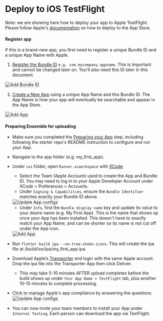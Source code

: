 # Deploy to iOS TestFlight
Note: we are showing here how to deploy your app to Apple TestFlight. Please follow Apple's [documentation](https://developer.apple.com/app-store/submitting/) on how to deploy to the App Store. 
#### Register app
If this is a brand-new app, you first need to register a unique Bundle ID and a unique App Name with Apple.
1. [Register the Bundle ID](https://developer.apple.com/account/resources/identifiers/bundleId/add/bundle) `e.g. com.mycompany.appname`. This is important and cannot be changed later on. You'll also need this ID later in this document.

<img src="/images/deploy/deploy_ios_0.png" alt="Add Bundle ID" style="border: solid 1px lightgrey" />

2. [Create a New App](https://appstoreconnect.apple.com/apps) using a unique App Name and this Bundle ID. The App Name is how your app will eventually be searchable and appear in the App Store. 

<img src="/images/deploy/deploy_ios_1.png" alt="Add App" style="border: solid 1px lightgrey" />

#### Preparing Ensemble for uploading
* Make sure you completed the [Preparing your App](/deploy/1-prepare-app.md) step, including following the starter repo's README instruction to configure and run your App.
* Navigate to the app folder (e.g. my_first_app).
* Under `ios` folder, open `Runner.xcworkspace` with [XCode](https://developer.apple.com/xcode/).
  * Select the Team (Apple Account) used to create the App and Bundle ID. You may need to log in to your Apple Developer Account under XCode > Preferences > Accounts.
  * Under `Signing & Capabilities`, ensure the `Bundle Identifier` matches exactly your Bundle ID above.
  <img src="/images/deploy/deploy_ios_2.png" alt="Update App configs" style="border: solid 1px lightgrey" />

  * Under `Info`, find the `Bundle display name` key and update its value to your desire name (e.g. My First App). This is the name that shows up once your App has been installed. This doesn't have to exactly match your App Name, and can be shorter so its name is not cut off under the App icon.
  <img src="/images/deploy/deploy_ios_3.png" alt="Add App" style="border: solid 1px lightgrey" />

* Run `flutter build ipa --no-tree-shake-icons`. This will create the ipa file at /build/ios/ipa/my_first_app.ipa.
* Download Apple’s [Transporter](https://apps.apple.com/us/app/transporter/id1450874784?mt=12) and login with the same Apple account. Drop the ipa file into the Transporter App then click Deliver.
  * This may take 5-10 minutes AFTER upload completes before the build shows up under `Your App Name > TestFlight` tab, plus another 10-15 minutes to complete processing.
* Click to manage Apple's app compliance by answering the questions.
  <img src="/images/deploy/deploy_ios_4.png" alt="Update App configs" style="border: solid 1px lightgrey" />
* You can now invite your team members to install your App under `Internal Testing`. Each person can download the app via TestFlight. 
